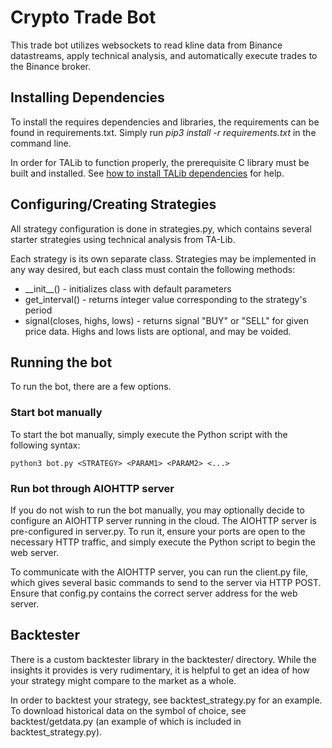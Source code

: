 # Crypto Trade Bot

This trade bot utilizes websockets to read kline data from Binance datastreams, apply technical analysis, and automatically execute trades to the Binance broker.


## Installing Dependencies

To install the requires dependencies and libraries, the requirements can be found in requirements.txt. Simply run *pip3 install -r requirements.txt* in the command line.

In order for TALib to function properly, the prerequisite C library must be built and installed. See [how to install TALib dependencies](mrjbq7.github.io/ta-lib/install.html) for help.


## Configuring/Creating Strategies

All strategy configuration is done in strategies.py, which contains several starter strategies using technical analysis from TA-Lib.  

Each strategy is its own separate class. Strategies may be implemented in any way desired, but each class must contain the following methods:  
* \_\_init\_\_() - initializes class with default parameters 
* get\_interval() - returns integer value corresponding to the strategy's period
* signal(closes, highs, lows) - returns signal "BUY" or "SELL" for given price data. Highs and lows lists are optional, and may be voided.

## Running the bot

To run the bot, there are a few options.

### Start bot manually

To start the bot manually, simply execute the Python script with the following syntax:

```
python3 bot.py <STRATEGY> <PARAM1> <PARAM2> <...>
```

### Run bot through AIOHTTP server

If you do not wish to run the bot manually, you may optionally decide to configure an AIOHTTP server running in the cloud. The AIOHTTP server is pre-configured in server.py. To run it, ensure your ports are open to the necessary HTTP traffic, and simply execute the Python script to begin the web server.

To communicate with the AIOHTTP server, you can run the client.py file, which gives several basic commands to send to the server via HTTP POST. Ensure that config.py contains the correct server address for the web server.


## Backtester

There is a custom backtester library in the backtester/ directory. While the insights it provides is very rudimentary, it is helpful to get an idea of how your strategy might compare to the market as a whole.  

In order to backtest your strategy, see backtest\_strategy.py for an example. To download historical data on the symbol of choice, see backtest/getdata.py (an example of which is included in backtest\_strategy.py).  




